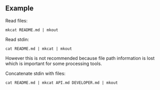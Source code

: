 ## Example

Read files:

```shell
mkcat README.md | mkout
```

Read stdin:

```shell
cat README.md | mkcat | mkout
```

However this is not recommended because file path information is lost which is important for some processing tools.

Concatenate stdin with files:

```shell
cat README.md | mkcat API.md DEVELOPER.md | mkout
```

